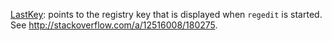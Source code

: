 [LastKey](LastKey): points to the registry key that is displayed when `regedit` is started. See http://stackoverflow.com/a/12516008/180275.
